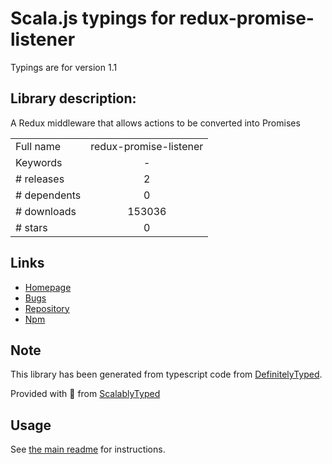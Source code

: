 
# Scala.js typings for redux-promise-listener

Typings are for version 1.1

## Library description:
A Redux middleware that allows actions to be converted into Promises

|                    |                 |
| ------------------ | :-------------: |
| Full name          | redux-promise-listener |
| Keywords           | - |
| # releases         | 2 |
| # dependents       | 0 |
| # downloads        | 153036 |
| # stars            | 0 |

## Links
- [Homepage](https://github.com/erikras/redux-promise-listener#readme)
- [Bugs](https://github.com/erikras/redux-promise-listener/issues)
- [Repository](https://github.com/erikras/redux-promise-listener)
- [Npm](https://www.npmjs.com/package/redux-promise-listener)
    


## Note
This library has been generated from typescript code from [DefinitelyTyped](https://definitelytyped.org).

Provided with :purple_heart: from [ScalablyTyped](https://github.com/oyvindberg/ScalablyTyped)

## Usage
See [the main readme](../../readme.md) for instructions.


